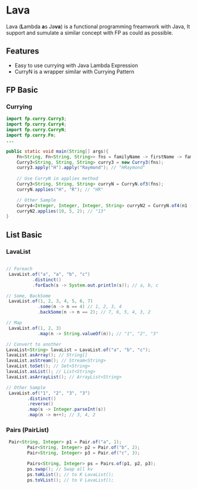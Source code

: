 # Lava

Lava (**L**ambda **a**s Ja**va**) is a functional programming freamwork with Java, It support and sumulate a similar concept with FP as could as possible. 

## Features

- Easy to use currying with Java Lambda Expression
- CurryN  is a wrapper similar with Currying Pattern

## FP Basic

### Currying

```java
import fp.curry.Curry3;
import fp.curry.Curry4;
import fp.curry.CurryN;
import fp.curry.Fn;
...

public static void main(String[] args){
	Fn<String, Fn<String, String>> fns = familyName -> firstName -> familyName.concat(firstName);
	Curry3<String, String, String> curry3 = new Curry3(fns);
	curry3.apply("H").apply("Raymond"); // "HRaymond"
	
	// Use CurryN in applies method
	Curry3<String, String, String> curryN = CurryN.of3(fns);
	curryN.applies("H", "R"); // "HR"

	// Other Sample 
	Curry4<Integer, Integer, Integer, String> curryN2 = CurryN.of4(n1 -> n2 -> n3 -> String.valueOf((n1 + n2 - n3)));
	curryN2.applies(10, 5, 2); // "13"
}

```

## List Basic

### LavaList

```java

// Foreach
 LavaList.of("a", "a", "b", "c")
          .distinct()
          .forEach(s -> System.out.println(s)); // a, b, c

// Some, BackSome 
 LavaList.of(1, 2, 3, 4, 5, 6, 7)
            .some(n -> n == 4) // 1, 2, 3, 4
            .backSome(n -> n == 2); // 7, 6, 5, 4, 3, 2

// Map 
 LavaList.of(1, 2, 3)
            .map(n -> String.valueOf(n)); // "1", "2", "3"

// Convert to another 
LavaList<String> lavaList = LavaList.of("a", "b", "c");
lavaList.asArray(); // String[]
lavaList.asStream(); // Stream<String>
lavaList.toSet(); // Set<String>
lavaList.asList(); // List<String>
lavaList.asArrayList(); // ArrayList<String>

// Other Sample 
 LavaList.of("1", "2", "3", "3")
        .distinct()
        .reverse()
        .map(s -> Integer.parseInt(s))
        .map(n -> n++); // 3, 4, 2

```
### Pairs (PairList)

```java
 Pair<String, Integer> p1 = Pair.of("a", 1);
        Pair<String, Integer> p2 = Pair.of("b", 2);
        Pair<String, Integer> p3 = Pair.of("c", 3);

        Pairs<String, Integer> ps = Pairs.of(p1, p2, p3);
        ps.swap(); // Swap all kv
        ps.toKList(); // to K LavaList();
        ps.toVList(); // to V LavaList();

```